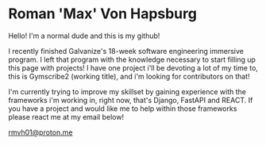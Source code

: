 # Roman 'Max' Von Hapsburg

Hello! I'm a normal dude and this is my github!

I recently finished Galvanize's 18-week software engineering immersive program. I left that program
with the knowledge necessary to start filling up this page with projects! I have one project i'll be
devoting a lot of my time to, this is Gymscribe2 (working title), and i'm looking for contributors on that!

I'm currently trying to improve my skillset by gaining experience with the frameworks i'm working in,
right now, that's Django, FastAPI and REACT. If you have a project and would like me to help within those
frameworks please react me at my email below!

rmvh01@proton.me
